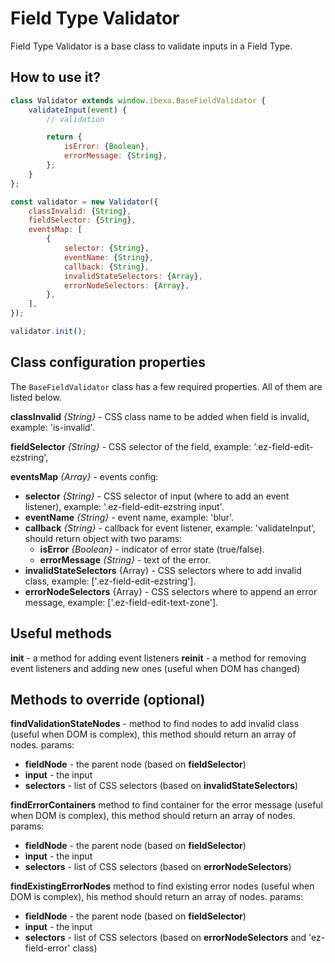 # Field Type Validator

Field Type Validator is a base class to validate inputs in a Field Type.

## How to use it?

```javascript
class Validator extends window.ibexa.BaseFieldValidator {
    validateInput(event) {
        // validation

        return {
            isError: {Boolean},
            errorMessage: {String},
        };
    }
};

const validator = new Validator({
    classInvalid: {String},
    fieldSelector: {String},
    eventsMap: [
        {
            selector: {String},
            eventName: {String},
            callback: {String},
            invalidStateSelectors: {Array},
            errorNodeSelectors: {Array},
        },
    ],
});

validator.init();
```

## Class configuration properties

The `BaseFieldValidator` class has a few required properties. All of them are listed below.

**classInvalid** _{String}_ - CSS class name to be added when field is invalid, example: 'is-invalid'.

**fieldSelector** _{String}_ - CSS selector of the field, example: '.ez-field-edit-ezstring',

**eventsMap** _{Array}_  - events config:
- **selector** _{String}_ - CSS selector of input (where to add an event listener), example: '.ez-field-edit-ezstring input'.
- **eventName** _{String}_ - event name, example: 'blur'.
- **callback** _{String}_ - callback for event listener, example: 'validateInput', should return object with two params:
    - **isError** _{Boolean}_ - indicator of error state (true/false).
    - **errorMessage** _{String}_ - text of the error.
- **invalidStateSelectors** {Array} - CSS selectors where to add invalid class, example: ['.ez-field-edit-ezstring'].
- **errorNodeSelectors** {Array} - CSS selectors where to append an error message, example: ['.ez-field-edit-text-zone'].

## Useful methods

**init** - a method for adding event listeners
**reinit** - a method for removing event listeners and adding new ones (useful when DOM has changed)

## Methods to override (optional)

**findValidationStateNodes** - method to find nodes to add invalid class (useful when DOM is complex), this method should return an array of nodes. params:
- **fieldNode** - the parent node (based on **fieldSelector**)
- **input** - the input
- **selectors** - list of CSS selectors (based on **invalidStateSelectors**)

**findErrorContainers** method to find container for the error message (useful when DOM is complex), this method should return an array of nodes. params:
- **fieldNode** - the parent node (based on **fieldSelector**)
- **input** - the input
- **selectors** - list of CSS selectors (based on **errorNodeSelectors**)

**findExistingErrorNodes** method to find existing error nodes (useful when DOM is complex), his method should return an array of nodes. params:
- **fieldNode** - the parent node (based on **fieldSelector**)
- **input** - the input
- **selectors** - list of CSS selectors (based on **errorNodeSelectors** and 'ez-field-error' class)
